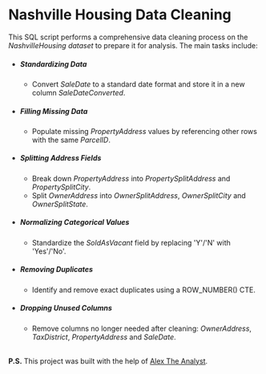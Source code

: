 # Nashville Housing Data Cleaning
This SQL script performs a comprehensive data cleaning process on the *NashvilleHousing dataset* to prepare it for analysis. The main tasks include:

+ ##### Standardizing Data 
    * Convert *SaleDate* to a standard date format and store it in a new column *SaleDateConverted*.

+ ##### Filling Missing Data
    * Populate missing *PropertyAddress* values by referencing other rows with the same *ParcelID*.

+ ##### Splitting Address Fields
    * Break down *PropertyAddress* into *PropertySplitAddress* and *PropertySplitCity*.
    * Split *OwnerAddress* into *OwnerSplitAddress*, *OwnerSplitCity* and *OwnerSplitState*.

+ ##### Normalizing Categorical Values
    * Standardize the *SoldAsVacant* field by replacing 'Y'/'N' with 'Yes'/'No'.

+ ##### Removing Duplicates
    * Identify and remove exact duplicates using a ROW_NUMBER() CTE.

+ ##### Dropping Unused Columns
    * Remove columns no longer needed after cleaning: *OwnerAddress*, *TaxDistrict*, *PropertyAddress* and *SaleDate*.<br><br>

**P.S.** This project was built with the help of [Alex The Analyst](https://www.youtube.com/@AlexTheAnalyst).
